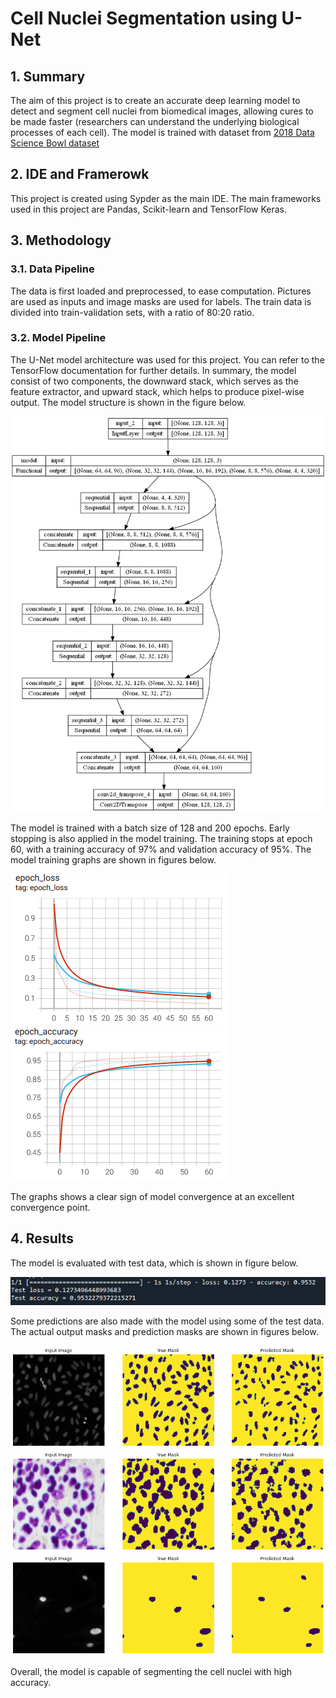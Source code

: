 # Cell Nuclei Segmentation using U-Net

## 1. Summary
The aim of this project is to create an accurate deep learning model to detect and segment cell nuclei from biomedical images, allowing cures to be made faster (researchers can understand the underlying biological processes of each cell). The model is trained with  dataset from [2018 Data Science Bowl dataset](https://www.kaggle.com/c/data-science-bowl-2018)

## 2. IDE and Framerowk
This project is created using Sypder as the main IDE. The main frameworks used in this project are Pandas, Scikit-learn and TensorFlow Keras.

## 3. Methodology
### 3.1. Data Pipeline
The data is first loaded and preprocessed, to ease computation. Pictures are used as inputs and image masks are used for labels. The train data is divided into train-validation sets, with a ratio of 80:20 ratio.

### 3.2. Model Pipeline
The U-Net model architecture was used for this project. You can refer to the TensorFlow documentation for further details. In summary, the model consist of two components, the downward stack, which serves as the feature extractor, and upward stack, which helps to produce pixel-wise output. The model structure is shown in the figure below.

![Model](img/model.png)

The model is trained with a batch size of 128 and 200 epochs. Early stopping is also applied in the model training. The training stops at epoch 60, with a training accuracy of 97% and validation accuracy of 95%. The model training graphs are shown in figures below.

![Loss graph](img/loss.png) ![Accuracy graph](img/accuracy.png)

The graphs shows a clear sign of model convergence at an excellent convergence point.

## 4. Results
The model is evaluated with test data, which is shown in figure below.

![Test Result](img/test_result.png)

Some predictions are also made with the model using some of the test data. The actual output masks and prediction masks are shown in figures below.

![Prediction 1](img/result_1.png)
![Prediction 2](img/result_2.png)
![Prediction 3](img/result_3.png)

Overall, the model is capable of segmenting the cell nuclei with high accuracy.
